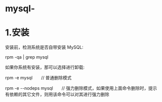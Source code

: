 # mysql-
# 1.安装
安装前，检测系统是否自带安装 MySQL:

rpm -qa | grep mysql

如果你系统有安装，那可以选择进行卸载:

rpm -e mysql　　// 普通删除模式

rpm -e --nodeps mysql　　// 强力删除模式，如果使用上面命令删除时，提示有依赖的其它文件，则用该命令可以对其进行强力删除


